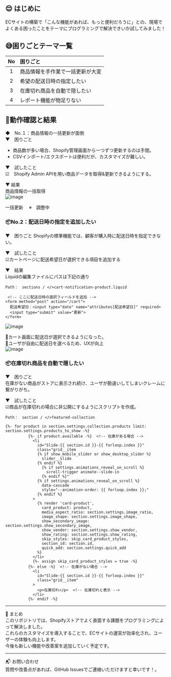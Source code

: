 ## :relieved: はじめに  
ECサイトの構築で「こんな機能があれば、もっと便利だろうに」との、現場でよくある困ったことをテーマにプログラミングで解決できいか試してみました！

## 😅困りごとテーマ一覧  
|No|困りごと|
|:-:|:-|
|1|商品情報を手作業で一括更新が大変|
|2|希望の配送日時の指定したい|
|3|在庫切れ商品を自動で隠したい|
|4|レポート機能が物足りない|

## 💪動作確認と結果  
◆　No.１：商品情報の一括更新が面倒  
▼　困りごと  
  - 商品数が多い場合、Shopify管理画面から一つずつ更新するのは手間。  
  - CSVインポート/エクスポートは便利だが、カスタマイズが難しい。  

▼　試したこと  
☑　Shopify Admin APIを用い商品データを取得&更新できるようにする。 

▼ 結果  
商品情報の一括取得  
![image](https://github.com/user-attachments/assets/60eac71e-6ae6-4fac-ac3d-c6dafc420550)

一括更新
　※　調整中


### 📦️No.2：配送日時の指定を追加したい  
▼　困りごと 
Shopifyの標準機能では、顧客が購入時に配送日時を指定できない。  

▼　試したこと    
☑カートページに配送希望日が選択できる項目を追加する  

▼　結果  
Liquidの編集ファイルにパスは下記の通り  
```
Path：　sections / </>cart-notification-product.liquid
```
```liquid
 <!-- ここに配送日時の選択フィールドを追加 -->
<form method="post" action="/cart">
  配送希望日：<input type="date" name="attributes[配送希望日]" required>
  <input type="submit" value="更新">
</form>
```
![image](https://github.com/user-attachments/assets/8517556c-1840-4319-bee4-ec40a886dca6)

🛒カート画面に配送日が選択できるようになった。  
📌ユーザが自由に配送日を選べるため、UXが向上  
![image](https://github.com/user-attachments/assets/02f698b3-39ed-4802-bba1-924244fa420d)

### 📦️在庫切れ商品を自動で隠したい
▼　困りごと  
在庫がない商品がストアに表示され続け、ユーザが勘違いしてしまいクレームに繋がりがち。　　  

▼　試したこと    
☑商品が在庫切れの場合に非公開にするようにスクリプトを作成。  

```
Path：　section / </>featured-collection
```
```liquid
{%- for product in section.settings.collection.products limit: section.settings.products_to_show -%}
          {%- if product.available -%}  <!-- 在庫がある場合 -->
            <li
              id="Slide-{{ section.id }}-{{ forloop.index }}"
              class="grid__item
              {% if show_mobile_slider or show_desktop_slider %}
                slider__slide
              {% endif %}
                {% if settings.animations_reveal_on_scroll %}
                  scroll-trigger animate--slide-in
                {% endif %}"
              {% if settings.animations_reveal_on_scroll %}
                data-cascade
                style="--animation-order: {{ forloop.index }};"
              {% endif %}
            >
              {% render 'card-product',
                card_product: product,
                media_aspect_ratio: section.settings.image_ratio,
                image_shape: section.settings.image_shape,
                show_secondary_image: section.settings.show_secondary_image,
                show_vendor: section.settings.show_vendor,
                show_rating: section.settings.show_rating,
                skip_styles: skip_card_product_styles,
                section_id: section.id,
                quick_add: section.settings.quick_add
              %}
            </li>
            {%- assign skip_card_product_styles = true -%}
          {%- else -%}  <!-- 在庫がない場合 -->
            <li
              id="Slide-{{ section.id }}-{{ forloop.index }}"
              class="grid__item"
            >
              <p>在庫切れ</p>  <!-- 在庫切れと表示 -->
            </li>
          {%- endif -%}
```




---
🎉 まとめ  
このリポジトリでは、Shopifyストアでよく直面する課題をプログラミングによって解決しました。  
これらのカスタマイズを導入することで、ECサイトの運営が効率化され、ユーザーの体験も向上します。  
今後も新しい機能や改善案を追加していく予定です。

---
📬 お問い合わせ  
質問や改善点があれば、GitHub Issuesでご連絡いただけますと幸いです！。  
